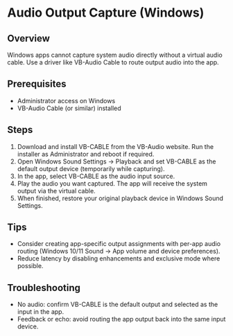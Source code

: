 # Audio Output Capture (Windows)

## Overview

Windows apps cannot capture system audio directly without a virtual audio cable. Use a driver like VB-Audio Cable to route output audio into the app.

## Prerequisites

- Administrator access on Windows
- VB-Audio Cable (or similar) installed

## Steps

1. Download and install VB-CABLE from the VB-Audio website. Run the installer as Administrator and reboot if required.
2. Open Windows Sound Settings -> Playback and set VB-CABLE as the default output device (temporarily while capturing).
3. In the app, select VB-CABLE as the audio input source.
4. Play the audio you want captured. The app will receive the system output via the virtual cable.
5. When finished, restore your original playback device in Windows Sound Settings.

## Tips

- Consider creating app-specific output assignments with per-app audio routing (Windows 10/11 Sound -> App volume and device preferences).
- Reduce latency by disabling enhancements and exclusive mode where possible.

## Troubleshooting

- No audio: confirm VB-CABLE is the default output and selected as the input in the app.
- Feedback or echo: avoid routing the app output back into the same input device.
